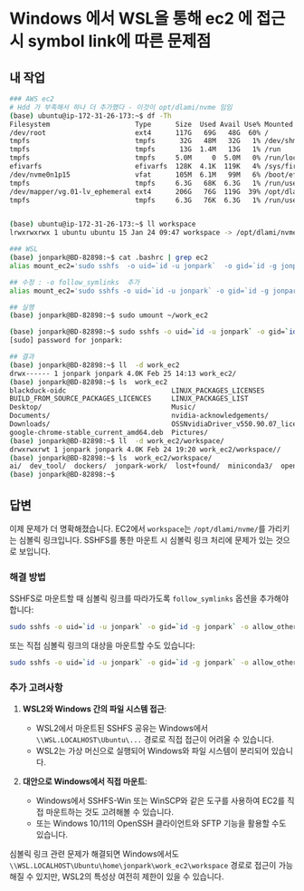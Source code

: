 

# Windows 에서 WSL을 통해 ec2 에 접근시 symbol link에 따른 문제점

## 내 작업 
```bash
### AWS ec2
# Hdd 가 부족해서 하나 더 추가했다 - 이것이 opt/dlami/nvme 임임
(base) ubuntu@ip-172-31-26-173:~$ df -Th
Filesystem                     Type      Size  Used Avail Use% Mounted on
/dev/root                      ext4      117G   69G   48G  60% /
tmpfs                          tmpfs      32G   48M   32G   1% /dev/shm
tmpfs                          tmpfs      13G  1.4M   13G   1% /run
tmpfs                          tmpfs     5.0M     0  5.0M   0% /run/lock
efivarfs                       efivarfs  128K  4.1K  119K   4% /sys/firmware/efi/efivars
/dev/nvme0n1p15                vfat      105M  6.1M   99M   6% /boot/efi
tmpfs                          tmpfs     6.3G   68K  6.3G   1% /run/user/126
/dev/mapper/vg.01-lv_ephemeral ext4      206G   76G  119G  39% /opt/dlami/nvme
tmpfs                          tmpfs     6.3G   76K  6.3G   1% /run/user/1000


(base) ubuntu@ip-172-31-26-173:~$ ll workspace
lrwxrwxrwx 1 ubuntu ubuntu 15 Jan 24 09:47 workspace -> /opt/dlami/nvme/

### WSL
(base) jonpark@BD-82898:~$ cat .bashrc | grep ec2
alias mount_ec2='sudo sshfs  -o uid=`id -u jonpark`  -o gid=`id -g jonpark`  -o allow_other ubuntu@jonpark-ec2:/home/ubuntu -o IdentityFile=~/jonpark-ec2.pem ~/work_ec2'

## 수정 : -o follow_symlinks  추가
alias mount_ec2='sudo sshfs -o uid=`id -u jonpark` -o gid=`id -g jonpark` -o allow_other -o follow_symlinks ubuntu@jonpark-ec2:/home/ubuntu -o IdentityFile=~/jonpark-ec2.pem ~/work_ec2'

## 실행 
(base) jonpark@BD-82898:~$ sudo umount ~/work_ec2

(base) jonpark@BD-82898:~$ sudo sshfs -o uid=`id -u jonpark` -o gid=`id -g jonpark` -o allow_other -o follow_symlinks ubuntu@jonpark-ec2:/home/ubuntu -o IdentityFile=~/jonpark-ec2.pem ~/work_ec2
[sudo] password for jonpark:

## 결과
(base) jonpark@BD-82898:~$ ll  -d work_ec2
drwx------ 1 jonpark jonpark 4.0K Feb 25 14:13 work_ec2/
(base) jonpark@BD-82898:~$ ls  work_ec2
blackduck-oidc                          LINUX_PACKAGES_LICENSES                 Public/                                   THIRD_PARTY_SOURCE_CODE_URLS
BUILD_FROM_SOURCE_PACKAGES_LICENCES     LINUX_PACKAGES_LIST                     PYTHON_PACKAGES_LICENSES                  Videos/
Desktop/                                Music/                                  srm-2024.12.1-0-linux-x64-installer.run*  workspace/
Documents/                              nvidia-acknowledgements/                srm-license.txt                           zed-linux-x86_64.tar.gz
Downloads/                              OSSNvidiaDriver_v550.90.07_license.txt  Templates/
google-chrome-stable_current_amd64.deb  Pictures/                               thinclient_drives/
(base) jonpark@BD-82898:~$ ll  -d work_ec2/workspace/
drwxrwxrwt 1 jonpark jonpark 4.0K Feb 24 19:20 work_ec2/workspace//
(base) jonpark@BD-82898:~$ ls  work_ec2/workspace/
ai/  dev_tool/  dockers/  jonpark-work/  lost+found/  miniconda3/  open-webui/
(base) jonpark@BD-82898:~$

```
## 답변 
이제 문제가 더 명확해졌습니다. EC2에서 `workspace`는 `/opt/dlami/nvme/`를 가리키는 심볼릭 링크입니다. SSHFS를 통한 마운트 시 심볼릭 링크 처리에 문제가 있는 것으로 보입니다.

### 해결 방법

SSHFS로 마운트할 때 심볼릭 링크를 따라가도록 `follow_symlinks` 옵션을 추가해야 합니다:

```bash
sudo sshfs -o uid=`id -u jonpark` -o gid=`id -g jonpark` -o allow_other -o follow_symlinks ubuntu@jonpark-ec2:/home/ubuntu -o IdentityFile=~/jonpark-ec2.pem ~/work_ec2
```

또는 직접 심볼릭 링크의 대상을 마운트할 수도 있습니다:

```bash
sudo sshfs -o uid=`id -u jonpark` -o gid=`id -g jonpark` -o allow_other ubuntu@jonpark-ec2:/opt/dlami/nvme -o IdentityFile=~/jonpark-ec2.pem ~/work_ec2/workspace
```

### 추가 고려사항

1. **WSL2와 Windows 간의 파일 시스템 접근**:
   - WSL2에서 마운트된 SSHFS 공유는 Windows에서 `\\WSL.LOCALHOST\Ubuntu\...` 경로로 직접 접근이 어려울 수 있습니다.
   - WSL2는 가상 머신으로 실행되어 Windows와 파일 시스템이 분리되어 있습니다.

2. **대안으로 Windows에서 직접 마운트**:
   - Windows에서 SSHFS-Win 또는 WinSCP와 같은 도구를 사용하여 EC2를 직접 마운트하는 것도 고려해볼 수 있습니다.
   - 또는 Windows 10/11의 OpenSSH 클라이언트와 SFTP 기능을 활용할 수도 있습니다.

심볼릭 링크 관련 문제가 해결되면 Windows에서도 `\\WSL.LOCALHOST\Ubuntu\home\jonpark\work_ec2\workspace` 경로로 접근이 가능해질 수 있지만, WSL2의 특성상 여전히 제한이 있을 수 있습니다.
